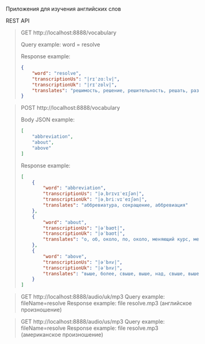 Приложения для изучения английских слов

REST API

> GET http://localhost:8888/vocabulary
>
> Query example: word = resolve
>
> Response example:
> ```json
> {
>     "word": "resolve",
>     "transcriptionUs": "|rɪˈzɑːlv|",
>     "transcriptionUk": "|rɪˈzɒlv|",
>     "translates": "решимость, решение, решительность, решать, разрешать, решаться"
> }
> ```

> POST http://localhost:8888/vocabulary
>
> Body JSON example:
> ```json
> [
>     "abbreviation",
>     "about",
>     "above"
> ]
> ```
>
>
> Response example:
> ```json
> [
>     {
>         "word": "abbreviation",
>         "transcriptionUs": "|əˌbrɪvɪˈeɪʃən|",
>         "transcriptionUk": "|əˌbriːvɪˈeɪʃən|",
>         "translates": "аббревиатура, сокращение, аббревиация"
>     },
>     {
>         "word": "about",
>         "transcriptionUs": "|əˈbaʊt|",
>         "transcriptionUk": "|əˈbaʊt|",
>         "translates": "о, об, около, по, около, меняющий курс, менять курс"
>     },
>     {
>         "word": "above",
>         "transcriptionUs": "|əˈbʌv|",
>         "transcriptionUk": "|əˈbʌv|",
>         "translates": "выше, более, свыше, выше, над, свыше, вышеупомянутое, упомянутый выше"
>     }
> ]
> ```

> GET http://localhost:8888/audio/uk/mp3
> Query example: fileName=resolve
> Response example: file resolve.mp3 (английское произношение)

> GET http://localhost:8888/audio/us/mp3
> Query example: fileName=resolve
> Response example: file resolve.mp3 (американское произношение)